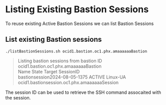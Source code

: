 # Listing Existing Bastion Sessions
To reuse existing Active Bastion Sessions we can list Bastion Sessions
## List existing Bastion sessions
````
./listBastionSessions.sh ocid1.bastion.oc1.phx.amaaaaaaBastion
````
> Listing bastion sessions from bastion ID ocid1.bastion.oc1.phx.amaaaaaaBastion<br/>
> Name    State   Target  SessionID<br/>
> bastionsession2024-08-05-1375   ACTIVE  Linux-UA        ocid1.bastionsession.oc1.phx.amaaaaaaSession

The session ID can be used to retrieve the SSH command assocaited with the session.
